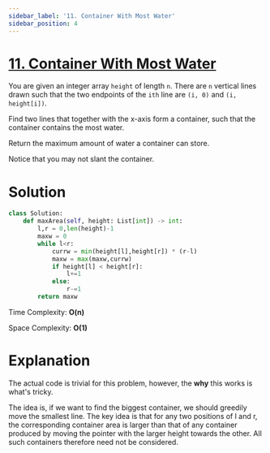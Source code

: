 ```yaml
---
sidebar_label: '11. Container With Most Water'
sidebar_position: 4
---
```

# [11. Container With Most Water](https://leetcode.com/problems/container-with-most-water/)

You are given an integer array <code>height</code> of length <code>n</code>. There are <code>n</code> vertical lines drawn such that the two endpoints of the <code>ith</code> line are <code>(i, 0)</code> and <code>(i, height[i])</code>.

Find two lines that together with the x-axis form a container, such that the container contains the most water.

Return the maximum amount of water a container can store.

Notice that you may not slant the container.

# Solution

```py
class Solution:
    def maxArea(self, height: List[int]) -> int:
        l,r = 0,len(height)-1
        maxw = 0
        while l<r:
            currw = min(height[l],height[r]) * (r-l)
            maxw = max(maxw,currw)
            if height[l] < height[r]:
                l+=1
            else:
                r-=1
        return maxw
```
Time Complexity: **O(n)**

Space Complexity: **O(1)**
# Explanation

The actual code is trivial for this problem, however, the **why** this works is what's tricky.

The idea is, if we want to find the biggest container, we should greedily move the smallest line. The key idea is that for any two positions of l and r, the corresponding container area is larger than that of any container produced by moving the pointer with the larger height towards the other. All such containers therefore need not be considered.